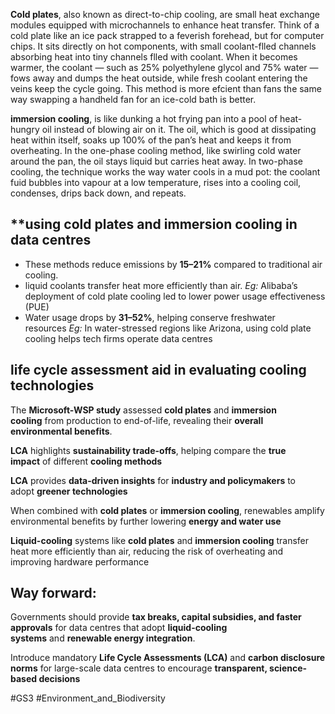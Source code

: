 
**Cold plates**, also known as direct-to-chip cooling, are small heat exchange modules equipped with microchannels to enhance heat transfer. Think of a cold plate like an ice pack strapped to a feverish forehead, but for computer chips. It sits directly on hot components, with small coolant-flled channels absorbing heat into tiny channels flled with coolant. When it becomes warmer, the coolant — such as 25% polyethylene glycol and 75% water — fows away and dumps the heat outside, while fresh coolant entering the veins keep the cycle going. This method is more efcient than fans the same way swapping a handheld fan for an ice-cold bath is better.

**immersion cooling**, is like dunking a hot frying pan into a pool of heat-hungry oil instead of blowing air on it. The oil, which is good at dissipating heat within itself, soaks up 100% of the pan’s heat and keeps it from overheating. In the one-phase cooling method, like swirling cold water around the pan, the oil stays liquid but carries heat away. In two-phase cooling, the technique works the way water cools in a mud pot: the coolant fuid bubbles into vapour at a low temperature, rises into a cooling coil, condenses, drips back down, and repeats.

## **using cold plates and immersion cooling in data centres

- These methods reduce emissions by **15–21%** compared to traditional air cooling.
- liquid coolants transfer heat more efficiently than air. _Eg:_ Alibaba’s deployment of cold plate cooling led to lower power usage effectiveness (PUE)
- Water usage drops by **31–52%**, helping conserve freshwater resources _Eg:_ In water-stressed regions like Arizona, using cold plate cooling helps tech firms operate data centres

## **life cycle assessment aid in evaluating cooling technologies**

The **Microsoft-WSP study** assessed **cold plates** and **immersion cooling** from production to end-of-life, revealing their **overall environmental benefits**.

**LCA** highlights **sustainability trade-offs**, helping compare the **true impact** of different **cooling methods**

**LCA** provides **data-driven insights** for **industry and policymakers** to adopt **greener technologies**

When combined with **cold plates** or **immersion cooling**, renewables amplify environmental benefits by further lowering **energy and water use**

**Liquid-cooling** systems like **cold plates** and **immersion cooling** transfer heat more efficiently than air, reducing the risk of overheating and improving hardware performance

## **Way forward:**

Governments should provide **tax breaks, capital subsidies, and faster approvals** for data centres that adopt **liquid-cooling systems** and **renewable energy integration**.

Introduce mandatory **Life Cycle Assessments (LCA)** and **carbon disclosure norms** for large-scale data centres to encourage **transparent, science-based decisions**

#GS3 
#Environment_and_Biodiversity







